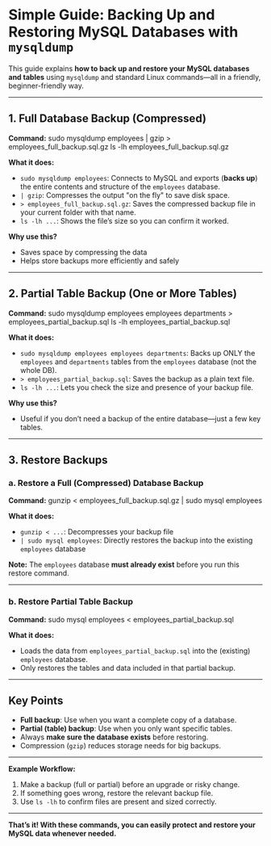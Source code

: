 # Simple Guide: Backing Up and Restoring MySQL Databases with `mysqldump`

This guide explains **how to back up and restore your MySQL databases and tables** using `mysqldump` and standard Linux commands—all in a friendly, beginner-friendly way.

---

## 1. Full Database Backup (Compressed)

**Command:**
sudo mysqldump employees | gzip > employees_full_backup.sql.gz
ls -lh employees_full_backup.sql.gz



**What it does:**
- `sudo mysqldump employees`: Connects to MySQL and exports (**backs up**) the entire contents and structure of the `employees` database.
- `| gzip`: Compresses the output "on the fly" to save disk space.
- `> employees_full_backup.sql.gz`: Saves the compressed backup file in your current folder with that name.
- `ls -lh ...`: Shows the file’s size so you can confirm it worked.

**Why use this?**
- Saves space by compressing the data
- Helps store backups more efficiently and safely

---

## 2. Partial Table Backup (One or More Tables)

**Command:**
sudo mysqldump employees employees departments > employees_partial_backup.sql
ls -lh employees_partial_backup.sql



**What it does:**
- `sudo mysqldump employees employees departments`: Backs up ONLY the `employees` and `departments` tables from the `employees` database (not the whole DB).
- `> employees_partial_backup.sql`: Saves the backup as a plain text file.
- `ls -lh ...`: Lets you check the size and presence of your backup file.

**Why use this?**
- Useful if you don’t need a backup of the entire database—just a few key tables.

---

## 3. Restore Backups

### a. Restore a Full (Compressed) Database Backup

**Command:**
gunzip < employees_full_backup.sql.gz | sudo mysql employees



**What it does:**
- `gunzip < ...`: Decompresses your backup file
- `| sudo mysql employees`: Directly restores the backup into the existing `employees` database

**Note:** The `employees` database **must already exist** before you run this restore command.

---

### b. Restore Partial Table Backup

**Command:**
sudo mysql employees < employees_partial_backup.sql



**What it does:**
- Loads the data from `employees_partial_backup.sql` into the (existing) `employees` database.
- Only restores the tables and data included in that partial backup.

---

## Key Points

- **Full backup**: Use when you want a complete copy of a database.
- **Partial (table) backup**: Use when you only want specific tables.
- Always **make sure the database exists** before restoring.
- Compression (`gzip`) reduces storage needs for big backups.

---

**Example Workflow:**
1. Make a backup (full or partial) before an upgrade or risky change.
2. If something goes wrong, restore the relevant backup file.
3. Use `ls -lh` to confirm files are present and sized correctly.

---

**That’s it! With these commands, you can easily protect and restore your MySQL data whenever needed.**
